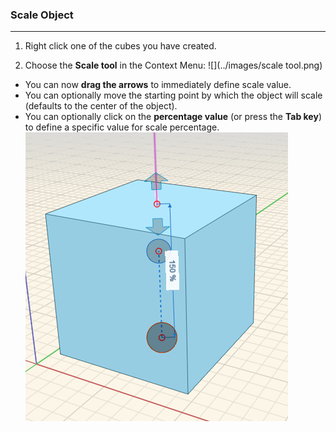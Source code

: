 ### Scale Object

---

1. Right click one of the cubes you have created.

2. Choose the **Scale tool** in the Context Menu:
![](../images/scale tool.png)

  * You can now **drag the arrows** to immediately define scale value.
  * You can optionally move the starting point by which the object will scale \(defaults to the center of the object\).
  * You can optionally click on the **percentage value** \(or press the **Tab key**) to define a specific value for scale percentage. 
![](../images/scale.png)


